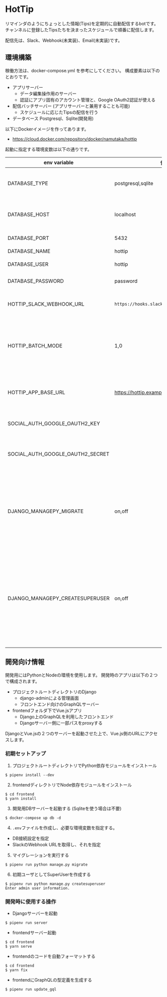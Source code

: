 # HotTip

リマインダのようにちょっとした情報(Tips)を定期的に自動配信するbotです。
チャンネルに登録したTipsたちを決まったスケジュールで順番に配信します。

配信先は、Slack、Webhook(未実装)、Email(未実装)です。

## 環境構築

稼働方法は、docker-compose.yml を参考にしてください。
構成要素は以下のとおりです。

* アプリサーバー
  * データ編集操作用のサーバー
  * 認証にアプリ固有のアカウント管理と、Google OAuth2認証が使える
* 配信バッチサーバー (アプリサーバーと兼用することも可能)
  * スケジュールに応じたTipsの配信を行う
* データベース Postgresql、Sqlite(開発用)

以下にDockerイメージを作ってあります。

* https://cloud.docker.com/repository/docker/namutaka/hottip


起動に指定する環境変数は以下の通りです。

| env variable                     | 値例                                     | 説明 |
| --                               | --                                       | --   |
| DATABASE_TYPE                    | postgresql,sqlite                        | 利用するデータベースの種類を指定する |
| DATABASE_HOST                    | localhost                                | DBホスト名。postgresqlの場合のみ |
| DATABASE_PORT                    | 5432                                     | DBポート番号 |
| DATABASE_NAME                    | hottip                                   | DB名 |
| DATABASE_USER                    | hottip                                   | DB接続ユーザ名 |
| DATABASE_PASSWORD                | password                                 | DB接続パスワード |
| HOTTIP_SLACK_WEBHOOK_URL         | `https://hooks.slack.com/services/ZZZ/ZZZ` | Slack送信用のWebhook URL |
| HOTTIP_BATCH_MODE                | 1,0                                      | 配信バッチ処理を実行するかどうか(1: 実行する、0: 実行しない) |
| HOTTIP_APP_BASE_URL              | https://hottip.example.com               | アプリのベースURL(末尾スラッシュなし) |
| SOCIAL_AUTH_GOOGLE_OAUTH2_KEY    |                                          | Google OAuth2認証キー |
| SOCIAL_AUTH_GOOGLE_OAUTH2_SECRET |                                          | Google OAuth2 認証のシークレットトークン |
| DJANGO_MANAGEPY_MIGRATE          | on,off                                   | アプリ起動時にDBマイグレーションを実行するかどうか(on: 実行する)。Dockerイメージでのみ使用 |
| DJANGO_MANAGEPY_CREATESUPERUSER  | on,off                                   | アプリ起動時にSuperUserを必ず１つは存在するように自動生成するかどうか(on: 実行する)。Dockerイメージでのみ使用 |


## 開発向け情報

開発用にはPythonとNodeの環境を使用します。
開発時のアプリは以下の２つで構成されます。

* プロジェクトルートディレクトリのDjango
  * django-adminによる管理画面
  * フロントエンド向けのGraphQLサーバー
* frontendフォルダ下でVue.jsアプリ
  * Django上のGraphQLを利用したフロントエンド
  * Djangoサーバー側に一部パスをproxyする

DjangoとVue.jsの２つのサーバーを起動させた上で、Vue.js側のURLにアクセスします。


### 初期セットアップ

1. プロジェクトルートディレクトリでPython依存モジュールをインストール
```
$ pipenv install --dev
```
2. frontendディレクトリでNode依存モジュールをインストール
```
$ cd frontend
$ yarn install
```
3. 開発用DBサーバーを起動する (Sqliteを使う場合は不要)
```
$ docker-compose up db -d
```
4. `.env`ファイルを作成し、必要な環境変数を指定する。
  * DB接続設定を指定
  * SlackのWebhook URLを取得し、それを指定
5. マイグレーションを実行する
```
$ pipenv run python manage.py migrate
```
6. 初期ユーザとしてSuperUserを作成する
```
$ pipenv run python manage.py createsuperuser
Enter admin user information.
```

### 開発時に使用する操作

* Djangoサーバーを起動
```
$ pipenv run server
```
* frontendサーバー起動
```
$ cd frontend
$ yarn serve
```
* frontendのコードを自動フォーマットする
```
$ cd frontend
$ yarn fix
```
* frontendにGraphQLの型定義を生成する
```
$ pipenv run update_gql
```
